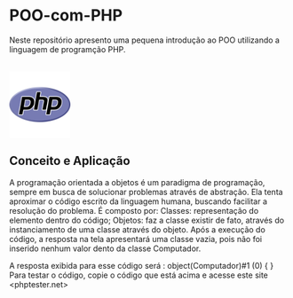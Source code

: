 # POO-com-PHP
Neste repositório apresento uma pequena introdução ao POO utilizando a linguagem de programção PHP.
<div style="display: inline_block"><br>
  <img align="center" alt="Ikky-Csharp" height="120" width="110" src="https://raw.githubusercontent.com/devicons/devicon/master/icons/php/php-original.svg">
</div>

## Conceito e Aplicação

A programação orientada a objetos é um paradigma de programação, sempre em busca de solucionar problemas através de abstração. Ela tenta aproximar o código escrito da linguagem humana, buscando facilitar a resolução do problema. É composto por: 
Classes: representação do elemento dentro do código;
Objetos: faz a classe existir de fato, através do instanciamento de uma classe através do objeto.
Após a execução do código, a resposta na tela apresentará uma classe vazia, pois não foi inserido nenhum valor dento da classe Computador.

A resposta exibida para esse código será : object(Computador)#1 (0) { }
Para testar o código, copie o código que está acima e acesse este site <phptester.net>

